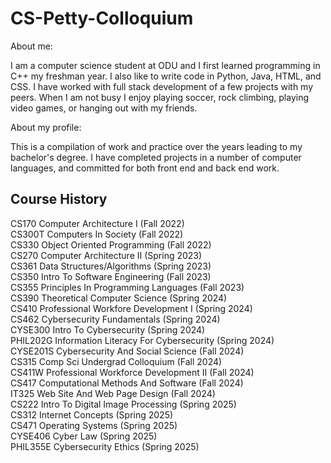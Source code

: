 # CS-Petty-Colloquium

About me:

I am a computer science student at ODU and I first learned programming in C++ my freshman year.
I also like to write code in Python, Java, HTML, and CSS. I have worked with full stack 
development of a few projects with my peers. When I am not busy I enjoy playing soccer, rock climbing,
playing video games, or hanging out with my friends.

About my profile:

This is a compilation of work and practice over the years leading to my bachelor's degree.
I have completed projects in a number of computer languages, and committed for both front end
and back end work.

## Course History

CS170 Computer Architecture I (Fall 2022)<br>
CS300T Computers In Society (Fall 2022)<br>
CS330 Object Oriented Programming (Fall 2022)<br>
CS270 Computer Architecture II (Spring 2023)<br>
CS361 Data Structures/Algorithms (Spring 2023)<br>
CS350 Intro To Software Engineering (Fall 2023)<br>
CS355 Principles In Programming Languages (Fall 2023)<br>
CS390 Theoretical Computer Science (Spring 2024)<br>
CS410 Professional Workfore Development I (Spring 2024)<br>
CS462 Cybersecurity Fundamentals (Spring 2024)<br>
CYSE300 Intro To Cybersecurity (Spring 2024)<br>
PHIL202G Information Literacy For Cybersecurity (Spring 2024)<br>
CYSE201S Cybersecurity And Social Science (Fall 2024)<br>
CS315 Comp Sci Undergrad Colloquium (Fall 2024)<br>
CS411W Professional Workforce Development II (Fall 2024)<br>
CS417 Computational Methods And Software (Fall 2024)<br>
IT325 Web Site And Web Page Design (Fall 2024)<br>
CS222 Intro To Digital Image Processing (Spring 2025)<br>
CS312 Internet Concepts (Spring 2025)<br>
CS471 Operating Systems (Spring 2025)<br>
CYSE406 Cyber Law (Spring 2025)<br>
PHIL355E Cybersecurity Ethics (Spring 2025)<br>
